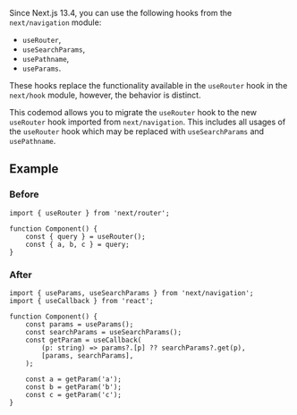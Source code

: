 Since Next.js 13.4, you can use the following hooks from the `next/navigation` module:

-   `useRouter`,
-   `useSearchParams`,
-   `usePathname`,
-   `useParams`.

These hooks replace the functionality available in the `useRouter` hook in the `next/hook` module, however, the behavior is distinct.

This codemod allows you to migrate the `useRouter` hook to the new `useRouter` hook imported from `next/navigation`. This includes all usages of the `useRouter` hook which may be replaced with `useSearchParams` and `usePathname`.

## Example

### Before

```tsx
import { useRouter } from 'next/router';

function Component() {
	const { query } = useRouter();
	const { a, b, c } = query;
}
```

### After

```tsx
import { useParams, useSearchParams } from 'next/navigation';
import { useCallback } from 'react';

function Component() {
	const params = useParams();
	const searchParams = useSearchParams();
	const getParam = useCallback(
		(p: string) => params?.[p] ?? searchParams?.get(p),
		[params, searchParams],
	);

	const a = getParam('a');
	const b = getParam('b');
	const c = getParam('c');
}
```
